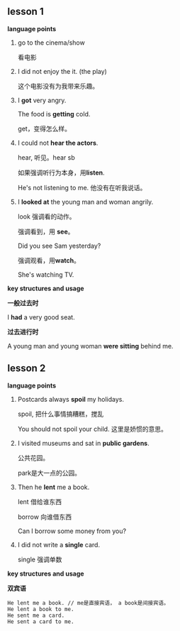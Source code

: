 ## lesson 1

**language points**

1. go to the cinema/show 

   看电影

2. I did not enjoy the it. (the play)

   这个电影没有为我带来乐趣。

3. I **got** very angry.

   The food is **getting** cold.

   get，变得怎么样。

4. I could not **hear the actors**.

   hear, 听见。hear sb

   如果强调听行为本身，用**listen**.

   He's not listening to me. 他没有在听我说话。

5. I **looked at** the young man and woman angrily.

   look 强调看的动作。

   强调看到，用 **see**。

   Did you see Sam yesterday?

   强调观看，用**watch**。

   She's watching TV.



**key structures and usage**

**一般过去时**

I **had** a very good seat.

**过去进行时**

A young man and young woman **were sitting** behind me.



## lesson 2

**language points**

1. Postcards always **spoil** my holidays.

   spoil, 把什么事情搞糟糕，搅乱

   You should not spoil your child. 这里是娇惯的意思。

2. I visited museums and sat in **public gardens**.

   公共花园。

   park是大一点的公园。

3. Then he **lent** me a book.

   lent 借给谁东西

   borrow 向谁借东西

   Can I borrow some money from you?

4. I did not write a **single** card.

   single 强调单数

   

**key structures and usage**

**双宾语**

```
He lent me a book. // me是直接宾语， a book是间接宾语。
He lent a book to me.
He sent me a card.
He sent a card to me.
```




